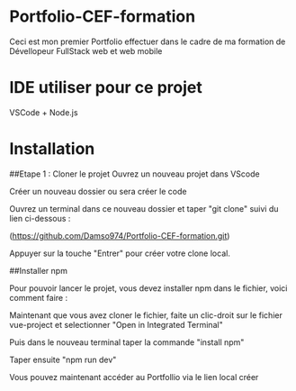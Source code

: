 # Portfolio-CEF-formation

Ceci est mon premier Portfolio effectuer dans le cadre de ma formation de Dévellopeur FullStack web et web mobile 

# IDE utiliser pour ce projet

VSCode + Node.js

# Installation 

##Etape 1  : Cloner le projet
 Ouvrez un nouveau projet dans VScode 
 
 Créer un nouveau dossier ou sera créer le code 
 
 Ouvrez un terminal dans ce nouveau dossier et taper "git clone" suivi du lien ci-dessous :
 
 (https://github.com/Damso974/Portfolio-CEF-formation.git)
 
 Appuyer sur la touche "Entrer" pour créer votre clone local.

##Installer npm

Pour pouvoir lancer le projet, vous devez installer npm dans le fichier, voici comment faire :

Maintenant que vous avez cloner le fichier, faite un clic-droit sur le fichier vue-project et selectionner "Open in Integrated Terminal"

Puis dans le nouveau terminal taper la commande "install npm"

Taper ensuite "npm run dev"

Vous pouvez maintenant accéder au Portfollio via le lien local créer 




